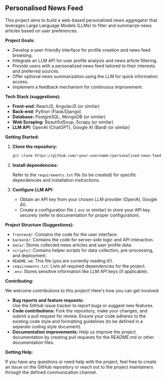 ## Personalised News Feed

This project aims to build a web-based personalized news aggregator that leverages Large Language Models (LLMs) to filter and summarize news articles based on user preferences.

**Project Goals:**

* Develop a user-friendly interface for profile creation and news feed browsing.
* Integrate an LLM API for user profile analysis and news article filtering.
* Provide users with a personalized news feed tailored to their interests and preferred sources.
* Offer optional news summarization using the LLM for quick information access.
* Implement a feedback mechanism for continuous improvement.

**Tech Stack (suggestions):**

* **Front-end:** ReactJS, AngularJS (or similar)
* **Back-end:** Python (Flask/Django)
* **Database:** PostgreSQL, MongoDB (or similar)
* **Web Scraping:** BeautifulSoup, Scrapy (or similar)
* **LLM API:** OpenAI (ChatGPT), Google AI (Bard) (or similar)

**Getting Started:**

1. **Clone the repository:**

   ```bash
   git clone https://github.com/<your-username>/personalised-news-feed.git
   ```

2. **Install dependencies:**

   Refer to the `requirements.txt` file (to be created) for specific dependencies and installation instructions.

3. **Configure LLM API:**

   * Obtain an API key from your chosen LLM provider (OpenAI, Google AI).
   * Create a configuration file (`.env` or similar) to store your API key securely (refer to documentation for proper configuration).

**Project Structure (Suggestions):**

* `frontend/`: Contains the code for the user interface.
* `backend/`: Contains the code for server-side logic and API interaction.
* `data/`: Stores collected news articles and user profile data.
* `scripts/`: Contains helper scripts for data collection, pre-processing, and deployment.
* `README.md`: This file (you are currently reading it!).
* `requirements.txt`: Lists all required dependencies for the project.
* `.env`: Stores sensitive information like LLM API keys (if applicable).

**Contributing:**

We welcome contributions to this project! Here's how you can get involved:

* **Bug reports and feature requests:**  
  Use the GitHub issue tracker to report bugs or suggest new features.
* **Code contributions:**
  Fork the repository, make your changes, and submit a pull request for review. 
  Ensure your code adheres to the existing code style and formatting guidelines (to be defined in a separate coding style document).
* **Documentation improvements:** 
  Help us improve the project documentation by creating pull requests for the README.md or other documentation files.

**Getting Help:**

If you have any questions or need help with the project, feel free to create an issue on the GitHub repository or reach out to the project maintainers through the defined communication channel.
